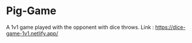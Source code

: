# Pig-Game
A 1v1 game played with the opponent with dice throws.
Link : https://dice-game-1v1.netlify.app/
